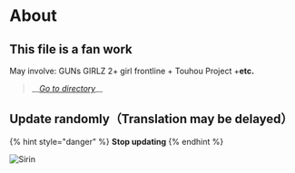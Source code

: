 # About

## This file is a fan work

May involve: GUNs GIRLZ 2+ girl frontline + Touhou Project +**etc.**

> \_\_[_Go to directory_](directory.md)\_\_

## Update randomly（Translation may be delayed）

{% hint style="danger" %}
**Stop updating**
{% endhint %}

![Sirin](../.gitbook/assets/cg01_iphone5-12.png)

